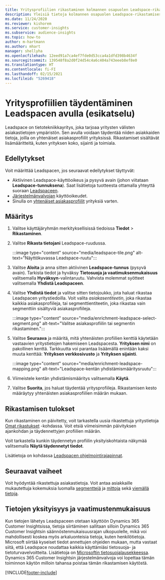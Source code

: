 ```yaml
---
title: Yritysprofiilien rikastaminen kolmannen osapuolen Leadspace-rikastamisella
description: Yleisiä tietoja kolmannen osapuolen Leadspace-rikastamisesta.
ms.date: 11/24/2020
ms.reviewer: kishorem
ms.service: customer-insights
ms.subservice: audience-insights
ms.topic: how-to
author: m-hartmann
ms.author: mhart
manager: shellyha
ms.openlocfilehash: 12eed91a7ca4ef7fde0d53cca4a1dfd398b4634f
ms.sourcegitcommit: 139548f8a2d0f24d54c4a6c404a743eeeb8ef8e0
ms.translationtype: HT
ms.contentlocale: fi-FI
ms.lasthandoff: 02/15/2021
ms.locfileid: "5269418"
---
```

# <a name="enrichment-of-company-profiles-with-leadspace-preview"></a>Yritysprofiilien täydentäminen Leadspacen avulla (esikatselu)

Leadspace on tietotekniikkayritys, joka tarjoaa yritysten välisten asiakastietojen ympäristön. Sen avulla voidaan täydentää niiden asiakkaiden tietoja, joilla on yhtenäiset asiakasprofiilit yrityksissä. Rikastamiset sisältävät lisämääritteitä, kuten yrityksen koko, sijainti ja toimiala.

## <a name="prerequisites"></a>Edellytykset

Voit määrittää Leadspacen, jos seuraavat edellytykset täyttyvät:

- Aktiivinen Leadspace-käyttöoikeus ja pysyvä avain (johon viitataan **Leadspace-tunnuksena**). Saat lisätietoja tuotteesta ottamalla yhteyttä suoraan [Leadspaceen](https://www.leadspace.com/products/leadspace-on-demand/).
- [Järjestelmänvalvojan](permissions.md#administrator) käyttöoikeudet.
- Sinulla on [yhtenäiset asiakasprofiilit](customer-profiles.md) yrityksiä varten.

## <a name="configuration"></a>Määritys

1. Valitse käyttäjäryhmän merkityksellisissä tiedoissa **Tiedot** > **Rikastaminen**.

1. Valitse **Rikasta tietojani** Leadspace-ruudussa.

   :::image type="content" source="media/leadspace-tile.png" alt-text="Näyttökuvassa Leadspace-ruutu":::

1. Valitse **Aloita** ja anna sitten aktiivinen **Leadspace-tunnus** (pysyvä avain). Tarkista tiedot ja hyväksy **Tietosuoja ja vaatimuksenmukaisuus** valitsemalla **Hyväksyn**-valintaruutu. Vahvista molemmat syötteet valitsemalla **Yhdistä Leadspaceen**.

1. Valitse **Yhdistä tiedot** ja valitse sitten tietojoukko, jota haluat rikastaa Leadspacen yritystiedoilla. Voit valita *asiakasentiteetin*, joka rikastaa kaikkia asiakasprofiileja, tai segmenttientiteetin, joka rikastaa vain segmenttiin sisältyviä asiakasprofiileja.

   :::image type="content" source="media/enrichment-leadspace-select-segment.png" alt-text="Valitse asiakasprofiilin tai segmentin rikastaminen.":::

1. Valitse **Seuraava** ja määritä, mitä yhtenäisten profiilien kenttiä käytetään vastaavien yritystietojen hakemiseen Leadspacesta. **Yrityksen nimi** on pakollinen kenttä. Tarkkuutta voi parantaa lisäämällä enintään kaksi muuta kenttää: **Yrityksen verkkosivusto** ja **Yrityksen sijainti**.

   :::image type="content" source="media/enrichment-leadspace-mapping.png" alt-text="Leadspace-kentän yhdistämismääritysruutu":::
   
1. Viimeistele kentän yhdistämismääritys valitsemalla **Käytä**.

1. Valitse **Suorita**, jos haluat täydentää yritysprofiileja. Rikastamisen kesto määräytyy yhtenäisten asiakasprofiilien määrän mukaan.

## <a name="enrichment-results"></a>Rikastamisen tulokset

Kun rikastaminen on päivitetty, voit tarkastella uusia rikastettuja yritystietoja [Omat rikastukset](enrichment-hub.md) -kohdassa. Voit etsiä viimeisimmän päivityksen ajankohdan ja täydennettyjen profiilien määrän.

Voit tarkastella kunkin täydennetyn profiilin yksityiskohtaista näkymää valitsemalla **Näytä täydennetyt tiedot**.

Lisätietoja on kohdassa [Leadspacen ohjelmointirajapinnat](https://support.leadspace.com/hc/en-us/sections/201997649-API).

## <a name="next-steps"></a>Seuraavat vaiheet

Voit hyödyntää rikastettuja asiakastietoja. Voit antaa asiakkaille mukautettuja kokemuksia luomalla [segmenttejä](segments.md) ja [mittoja](measures.md) sekä [viemällä tietoja](export-destinations.md).

## <a name="data-privacy-and-compliance"></a>Tietojen yksityisyys ja vaatimustenmukaisuus

Kun tietojen lähetys Leadspaceen otetaan käyttöön Dynamics 365 Customer Insightsissa, tietoja siirtäminen sallitaan silloin Dynamics 365 Customer Insightsin säännöstenmukaisuusrajan ulkopuolelle, mikä voi mahdollisesti koskea myös arkaluonteisia tietoja, kuten henkilötietoja. Microsoft siirtää kyseiset tiedot annettujen ohjeiden mukaan, mutta vastaat siitä, että Leadspace noudattaa kaikkia käyttämiäsi tietosuoja- ja tietoturvavelvoitteita. Lisätietoja on [Microsoftin tietosuojalausekkeessa](https://go.microsoft.com/fwlink/?linkid=396732).
Dynamics 365 Customer Insightsin järjestelmänvalvoja voi lopettaa tämän toiminnon käytön milloin tahansa poistaa tämän rikastamisen käytöstä.


[!INCLUDE[footer-include](../includes/footer-banner.md)]